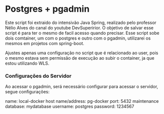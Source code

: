 # Postgres + pgadmin

Este script foi extraido do intensivão Java Spring, realizado pelo professor Nélio Alves do canal do youtube DevSuperirior.
O objetivo de salvar esse script é para ter o mesmo de facil acesso quando precisar. Esse script sobe dois comtainer, um com
o postgres e outro com o pgadmin, utilizarei os mesmos em projetos com spring-boot.

Ajustes apenas uma configuração no script que é relacionado ao user, pois o mesmo estava sem permissão de execução ao subir o container,
ja que estou utilizando WLS.

### Configurações do Servidor

Ao acessar o pgadmin, será necessário configurar para acessar o servidor, segue configurações:

name: local-docker
host name/address: pg-docker
port: 5432
maintenance database: mydatabase
username: postgres
password: 1234567
